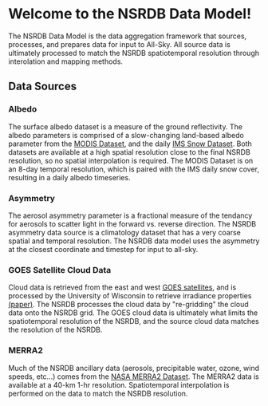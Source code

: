 # Welcome to the NSRDB Data Model!

The NSRDB Data Model is the data aggregation framework that sources, processes, and prepares data for input to All-Sky. 
All source data is ultimately processed to match the NSRDB spatiotemporal resolution through interolation and mapping methods. 

## Data Sources

### Albedo
The surface albedo dataset is a measure of the ground reflectivity. 
The albedo parameters is comprised of a slow-changing land-based albedo parameter from the 
[MODIS Dataset](https://modis.gsfc.nasa.gov/data/dataprod/mod43.php), 
and the daily [IMS Snow Dataset](https://nsidc.org/data/g02156). 
Both datasets are available at a high spatial resolution close to the final NSRDB resolution, so no spatial interpolation is required. 
The MODIS Dataset is on an 8-day temporal resolution, which is paired with the IMS daily snow cover, resulting in a daily albedo timeseries. 

### Asymmetry
The aerosol asymmetry parameter is a fractional measure of the tendancy for aerosols to scatter light in the forward vs. reverse direction. 
The NSRDB asymmetry data source is a climatology dataset that has a very coarse spatial and temporal resolution. 
The NSRDB data model uses the asymmetry at the closest coordinate and timestep for input to all-sky. 

### GOES Satellite Cloud Data
Cloud data is retrieved from the east and west [GOES satellites](https://www.nasa.gov/content/goes), 
and is processed by the University of Wisconsin to retrieve irradiance properties 
[(paper)](https://journals.ametsoc.org/doi/pdf/10.1175/1520-0450%281980%29019%3C1005%3AASPMTE%3E2.0.CO%3B2). 
The NSRDB processes the cloud data by "re-gridding" the cloud data onto the NSRDB grid. 
The GOES cloud data is ultimately what limits the spatiotemporal resolution of the NSRDB, and the source cloud data matches the resolution of the NSRDB. 

### MERRA2
Much of the NSRDB ancillary data (aerosols, precipitable water, ozone, wind speeds, etc...) comes from the [NASA MERRA2 Dataset](https://gmao.gsfc.nasa.gov/reanalysis/MERRA-2/). 
The MERRA2 data is available at a 40-km 1-hr resolution. Spatiotemporal interpolation is performed on the data to match the NSRDB resolution. 